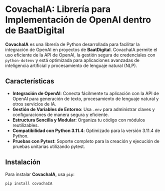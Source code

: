# CovachaIA: Librería para Implementación de OpenAI dentro de BaatDigital

**CovachaIA** es una librería de Python desarrollada para facilitar la integración de OpenAI en proyectos de **BaatDigital**. CovachaIA permite el uso eficiente de la API de OpenAI, la gestión segura de credenciales con `python-dotenv` y está optimizada para aplicaciones avanzadas de inteligencia artificial y procesamiento de lenguaje natural (NLP).

## Características

- **Integración de OpenAI**: Conecta fácilmente tu aplicación con la API de OpenAI para generación de texto, procesamiento de lenguaje natural y otros servicios de IA.
- **Gestión de Variables de Entorno**: Usa `.env` para administrar claves y configuraciones de manera segura y eficiente.
- **Estructura Sencilla y Modular**: Organiza tu código con módulos reutilizables.
- **Compatibilidad con Python 3.11.4**: Optimizado para la versión 3.11.4 de Python.
- **Pruebas con Pytest**: Soporte completo para la creación y ejecución de pruebas unitarias utilizando pytest.

## Instalación

Para instalar **CovachaIA**, usa `pip`:

```bash
pip install covachaIA
